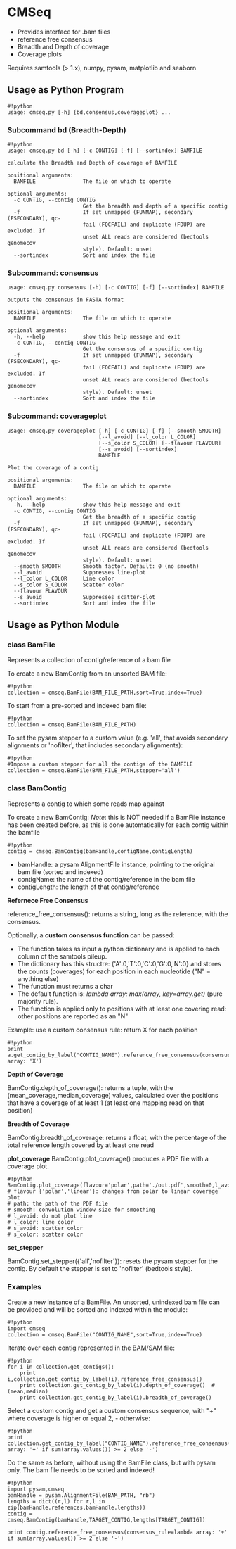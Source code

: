 # CMSeq #

 
* Provides interface for .bam files
* reference free consensus
* Breadth and Depth of coverage
* Coverage plots

Requires samtools (> 1.x), numpy, pysam, matplotlib and seaborn

## Usage as Python Program ##
```
#!python
usage: cmseq.py [-h] {bd,consensus,coverageplot} ...
```

### Subcommand bd (Breadth-Depth) ###
```
#!python
usage: cmseq.py bd [-h] [-c CONTIG] [-f] [--sortindex] BAMFILE

calculate the Breadth and Depth of coverage of BAMFILE

positional arguments:
  BAMFILE               The file on which to operate

optional arguments:
  -c CONTIG, --contig CONTIG
                        Get the breadth and depth of a specific contig
  -f                    If set unmapped (FUNMAP), secondary (FSECONDARY), qc-
                        fail (FQCFAIL) and duplicate (FDUP) are excluded. If
                        unset ALL reads are considered (bedtools genomecov
                        style). Default: unset
  --sortindex           Sort and index the file
```

### Subcommand: consensus ###
```
usage: cmseq.py consensus [-h] [-c CONTIG] [-f] [--sortindex] BAMFILE

outputs the consensus in FASTA format

positional arguments:
  BAMFILE               The file on which to operate

optional arguments:
  -h, --help            show this help message and exit
  -c CONTIG, --contig CONTIG
                        Get the consensus of a specific contig
  -f                    If set unmapped (FUNMAP), secondary (FSECONDARY), qc-
                        fail (FQCFAIL) and duplicate (FDUP) are excluded. If
                        unset ALL reads are considered (bedtools genomecov
                        style). Default: unset
  --sortindex           Sort and index the file
```

### Subcommand: coverageplot ###
```
usage: cmseq.py coverageplot [-h] [-c CONTIG] [-f] [--smooth SMOOTH]
                             [--l_avoid] [--l_color L_COLOR]
                             [--s_color S_COLOR] [--flavour FLAVOUR]
                             [--s_avoid] [--sortindex]
                             BAMFILE

Plot the coverage of a contig

positional arguments:
  BAMFILE               The file on which to operate

optional arguments:
  -h, --help            show this help message and exit
  -c CONTIG, --contig CONTIG
                        Get the breadth of a specific contig
  -f                    If set unmapped (FUNMAP), secondary (FSECONDARY), qc-
                        fail (FQCFAIL) and duplicate (FDUP) are excluded. If
                        unset ALL reads are considered (bedtools genomecov
                        style). Default: unset
  --smooth SMOOTH       Smooth factor. Default: 0 (no smooth)
  --l_avoid             Suppresses line-plot
  --l_color L_COLOR     Line color
  --s_color S_COLOR     Scatter color
  --flavour FLAVOUR
  --s_avoid             Suppresses scatter-plot
  --sortindex           Sort and index the file

```

## Usage as Python Module ##

### class BamFile ###

Represents a collection of contig/reference of a bam file

To create a new BamContig from an unsorted BAM file:
```
#!python
collection = cmseq.BamFile(BAM_FILE_PATH,sort=True,index=True)
```

To start from a pre-sorted and indexed bam file:
```
#!python
collection = cmseq.BamFile(BAM_FILE_PATH)
```

To set the pysam stepper to a custom value (e.g. 'all', that avoids secondary alignments or 'nofilter', that includes secondary alignments):
```
#!python
#Impose a custom stepper for all the contigs of the BAMFILE
collection = cmseq.BamFile(BAM_FILE_PATH,stepper='all')
```

### class BamContig ###

Represents a contig to which some reads map against

To create a new BamContig:
*Note*: this is NOT needed if a BamFile instance has been created before, as this is done automatically for each contig within the bamfile

```
#!python
contig = cmseq.BamContig(bamHandle,contigName,contigLength)
```

* bamHandle: a pysam AlignmentFile instance, pointing to the original bam file (sorted and indexed)
* contigName: the name of the contig/reference in the bam file
* contigLength: the length of that contig/reference

**Refernece Free Consensus**

reference_free_consensus(): returns a string, long as the reference, with the consensus.

Optionally, a **custom consensus function** can be passed:

* The function takes as input a python dictionary and is applied to each column of the samtools pileup. 
* The dictionary has this structre: {'A':0,'T':0,'C':0,'G':0,'N':0} and stores the counts (coverages) for each position in each nucleotide ("N" = anything else) 
* The function must returns a char
* The default function is: *lambda array: max(array, key=array.get)* (pure majority rule).
* The function is applied only to positions with at least one covering read: other positions are reported as an "N"

Example: use a custom consensus rule: return X for each position
```
#!python
print a.get_contig_by_label("CONTIG_NAME").reference_free_consensus(consensus_rule=lambda array: 'X')
```

**Depth of Coverage**

BamContig.depth_of_coverage(): returns a tuple, with the (mean_coverage,median_coverage) values, calculated over the positions that have a coverage of at least 1 (at least one mapping read on that position)

**Breadth of Coverage**

BamContig.breadth_of_coverage: returns a float, with the percentage of the total reference length covered by at least one read

**plot_coverage**
BamContig.plot_coverage() produces a PDF file with a coverage plot. 

```
#!python
BamContig.plot_coverage(flavour='polar',path='./out.pdf',smooth=0,l_avoid=False,s_avoid=False,l_color='#000000',s_color='#000000')
# flavour {'polar','linear'}: changes from polar to linear coverage plot
# path: the path of the PDF file
# smooth: convolution window size for smoothing
# l_avoid: do not plot line
# l_color: line_color
# s_avoid: scatter color
# s_color: scatter color
```

**set_stepper**

BamContig.set_stepper({'all','nofilter'}): resets the pysam stepper for the contig. By default the stepper is set to 'nofilter' (bedtools style).

### Examples ###

Create a new instance of a BamFile. An unsorted, unindexed bam file can be provided and will be sorted and indexed within the module:

```
#!python
import cmseq
collection = cmseq.BamFile("CONTIG_NAME",sort=True,index=True)
```

Iterate over each contig represented in the BAM/SAM file:

```
#!python
for i in collection.get_contigs():
 	print i,collection.get_contig_by_label(i).reference_free_consensus()
 	print collection.get_contig_by_label(i).depth_of_coverage()  #(mean,median)
 	print collection.get_contig_by_label(i).breadth_of_coverage()
```

Select a custom contig and get a custom consensus sequence, with "+" where coverage is higher or equal 2, - otherwise:

```
#!python
print collection.get_contig_by_label("CONTIG_NAME").reference_free_consensus(consensus_rule=lambda array: '+' if sum(array.values()) >= 2 else '-')
```

Do the same as before, without using the BamFile class, but with pysam only. The bam file needs to be sorted and indexed!

```
#!python
import pysam,cmseq
bamHandle = pysam.AlignmentFile(BAM_PATH, "rb")
lengths = dict((r,l) for r,l in zip(bamHandle.references,bamHandle.lengths))
contig = cmseq.BamContig(bamHandle,TARGET_CONTIG,lengths[TARGET_CONTIG])

print contig.reference_free_consensus(consensus_rule=lambda array: '+' if sum(array.values()) >= 2 else '-')

```